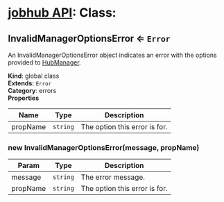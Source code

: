 # [jobhub API](README.md): Class:

<a name="InvalidManagerOptionsError"></a>

## InvalidManagerOptionsError ⇐ <code>Error</code>
An InvalidManagerOptionsError object indicates an error
with the options provided to [HubManager](HubManager.md#HubManager).

**Kind**: global class  
**Extends:** <code>Error</code>  
**Category**: errors  
**Properties**

| Name | Type | Description |
| --- | --- | --- |
| propName | <code>string</code> | The option this error is for. |

<a name="new_InvalidManagerOptionsError_new"></a>

### new InvalidManagerOptionsError(message, propName)

| Param | Type | Description |
| --- | --- | --- |
| message | <code>string</code> | The error message. |
| propName | <code>string</code> | The option this error is for. |

